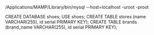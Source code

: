 
/Applications/MAMP/Library/bin/mysql --host=localhost -uroot -proot

CREATE DATABASE shoes;
USE shoes;
CREATE TABLE stores (name VARCHAR(255), id serial PRIMARY KEY);
CREATE TABLE brands (brand_name VARCHAR(255), id serial PRIMARY KEY);
